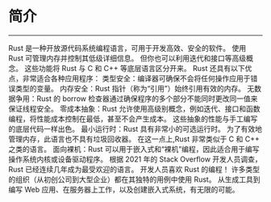 # 简介  

***

Rust 是一种开放源代码系统编程语言，可用于开发高效、安全的软件。 使用 Rust 可管理内存并控制其低级详细信息。 但你也可以利用迭代和接口等高级概念。
这些功能将 Rust 与 C 和 C++ 等底层语言区分开来。
Rust 还具有以下优点，非常适合各种应用程序：
类型安全：编译器可确保不会将任何操作应用于错误类型的变量。
内存安全：Rust 指针（称为“引用”）始终引用有效的内存。
无数据争用：Rust 的 borrow 检查器通过确保程序的多个部分不能同时更改同一值来保证线程安全。
零成本抽象：Rust 允许使用高级别概念，例如迭代、接口和函数编程，将性能成本控制在最低，甚至不会产生成本。 这些抽象的性能与手工编写的底层代码一样出色。
最小运行时：Rust 具有非常小的可选运行时。 为了有效地管理内存，此语言也不具有垃圾回收器。 在这一点上,Rust 非常类似于 C 和 C++ 之类的语言。
面向裸机：Rust 可以用于嵌入式和“裸机”编程，因此适合用于编写操作系统内核或设备驱动程序。
根据 2021 年的 Stack Overflow 开发人员调查，Rust 已经连续几年成为最受欢迎的语言。
开发人员喜欢 Rust 的编程！ 许多类型的组织（从初创公司到大型企业）都在其独特的用例中使用 Rust。 
从生成工具到编写 Web 应用、在服务器上工作，以及创建嵌入式系统，有无限的可能。
